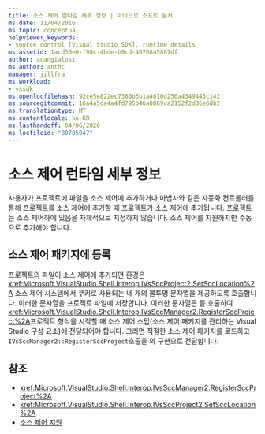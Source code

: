 ```yaml
---
title: 소스 제어 런타임 세부 정보 | 마이크로 소프트 문서
ms.date: 11/04/2016
ms.topic: conceptual
helpviewer_keywords:
- source control [Visual Studio SDK], runtime details
ms.assetid: 1acd30e0-f98c-4bde-b9cd-4076845887df
author: acangialosi
ms.author: anthc
manager: jillfra
ms.workload:
- vssdk
ms.openlocfilehash: 92ce5e822ec7360b3b1a4010d250a4349443c142
ms.sourcegitcommit: 16a4a5da4a4fd795b46a0869ca2152f2d36e6db2
ms.translationtype: MT
ms.contentlocale: ko-KR
ms.lasthandoff: 04/06/2020
ms.locfileid: "80705047"
---
```

# <a name="source-control-runtime-details"></a>소스 제어 런타임 세부 정보
사용자가 프로젝트에 파일을 소스 제어에 추가하거나 마법사와 같은 자동화 컨트롤러를 통해 프로젝트를 소스 제어에 추가할 때 프로젝트가 소스 제어에 추가됩니다. 프로젝트는 소스 제어하에 있음을 자체적으로 지정하지 않습니다. 소스 제어를 지원하지만 수동으로 추가해야 합니다.

## <a name="registering-with-a-source-control-package"></a>소스 제어 패키지에 등록
 프로젝트의 파일이 소스 제어에 추가되면 환경은 <xref:Microsoft.VisualStudio.Shell.Interop.IVsSccProject2.SetSccLocation%2A> 소스 제어 시스템에서 쿠키로 사용되는 네 개의 불투명 문자열을 제공하도록 호출합니다. 이러한 문자열을 프로젝트 파일에 저장합니다. 이러한 문자열은 를 호출하여 <xref:Microsoft.VisualStudio.Shell.Interop.IVsSccManager2.RegisterSccProject%2A>프로젝트 형식을 시작할 때 소스 제어 스텁(소스 제어 패키지를 관리하는 Visual Studio 구성 요소)에 전달되어야 합니다. 그러면 적절한 소스 제어 패키지를 로드하고 `IVsSccManager2::RegisterSccProject`호출을 의 구현으로 전달합니다.

## <a name="see-also"></a>참조
- <xref:Microsoft.VisualStudio.Shell.Interop.IVsSccManager2.RegisterSccProject%2A>
- <xref:Microsoft.VisualStudio.Shell.Interop.IVsSccProject2.SetSccLocation%2A>
- [소스 제어 지원](../../extensibility/internals/supporting-source-control.md)
